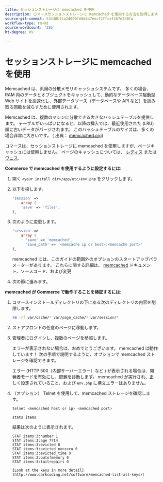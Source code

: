 ```yaml
---
title: セッションストレージに memcached を使用
description: コマースセッションストレージに memcached を使用する方法を説明します。
source-git-commit: 53448b11a2d000fe8e8a7eecf2ffcef4b7e248fa
workflow-type: tm+mt
source-wordcount: '285'
ht-degree: 0%

---
```



# セッションストレージに memcached を使用

Memcached は、汎用の分散メモリキャッシュシステムです。 多くの場合、RAM 内のデータとオブジェクトをキャッシュして、動的なデータベース駆動型 Web サイトを高速化し、外部データソース（データベースや API など）を読み取る回数を減らすために使用されます。

Memcached は、複数のマシンに分散できる大きなハッシュテーブルを提供します。 テーブルがいっぱいになると、以降の挿入では、最近使用された (LRU) 順に古いデータがパージされます。 このハッシュテーブルのサイズは、多くの場合非常に大きいです。 ( 出典： [memcached.org](http://memcached.org/))

コマースは、セッションストレージに memcached を使用しますが、ページキャッシュには使用しません。 ページのキャッシュについては、 [レディス](../cache/redis-pg-cache.md) または [ワニス](../cache/config-varnish.md).

**Commerce で memcached を使用するように設定するには**:

1. 開く `<your install dir>/app/etc/env.php` をクリックします。
1. 以下を探します。

   ```php
   'session' =>
       array (
       'save' => 'files',
   ),
   ```

1. 次のように変更します。

   ```php
   'session' =>
       array (
         'save' => 'memcached',
         'save_path' => '<memcache ip or host>:<memcache port>'
   ),
   ```

   memcached には、このガイドの範囲外のオプションのスタートアップパラメーターがあります。 これらに関する詳細は、 [memcached](https://php.net/manual/en/memcached.sessions.php) ドキュメント、ソースコード、および変更

1. 次の節に進みます。

**memcached が Commerce で動作することを検証するには**:

1. コマースインストールディレクトリの下にある次のディレクトリの内容を削除します。

   ```bash
   rm -rf var/cache/* var/page_cache/* var/session/*
   ```

1. ストアフロントの任意のページに移動します。

1. 管理者にログインし、複数のページを参照します。

   エラーが表示されない場合は、おめでとうございます。 memcached は動作しています！ 次の手順で説明するように、オプションで memcached ストレージを確認できます。

   エラー (HTTP 500（内部サーバーエラー）など ) が表示される場合は、開発者モードを有効にし、問題を診断します。 memcached が実行され、正しく設定されていること、および `env.php` に構文エラーはありません。

1. （オプション） Telnet を使用して、memcached ストレージを確認します。

   ```bash
   telnet <memcached host or ip> <memcached port>
   ```

   ```bash
   stats items
   ```

   結果は次のように表示されます。

   ```terminal
   STAT items:3:number 1
   STAT items:3:age 7714
   STAT items:3:evicted 0
   STAT items:3:evicted_nonzero 0
   STAT items:3:evicted_time 0
   STAT items:3:outofmemory 0
   STAT items:3:tailrepairs 0
   
   [Look at the keys in more detail](http://www.darkcoding.net/software/memcached-list-all-keys/)
   ```
